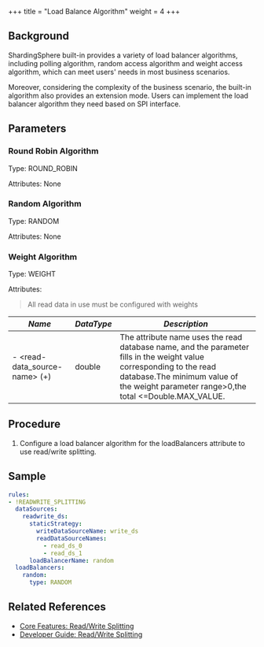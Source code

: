 +++
title = "Load Balance Algorithm"
weight = 4
+++

## Background

ShardingSphere built-in provides a variety of load balancer algorithms, including polling algorithm, random access algorithm and weight access algorithm, which can meet users' needs in most business scenarios.

Moreover, considering the complexity of the business scenario, the built-in algorithm also provides an extension mode. Users can implement the load balancer algorithm they need based on SPI interface.

## Parameters

### Round Robin Algorithm

Type: ROUND_ROBIN

Attributes: None

### Random Algorithm

Type: RANDOM

Attributes: None

### Weight Algorithm

Type: WEIGHT

Attributes: 

> All read data in use must be configured with weights

| *Name*                 | *DataType* | *Description*                              |
| ---------------------------------- | ---------- | ---------------------------------------------- |
| \- <read-data_source-name> (+) | double     | The attribute name uses the read database name, and the parameter fills in the weight value corresponding to the read database.The minimum value of the weight parameter range>0,the total <=Double.MAX_VALUE. |

## Procedure

1. Configure a load balancer algorithm for the loadBalancers attribute to use read/write splitting.

## Sample

```yaml
rules:
- !READWRITE_SPLITTING
  dataSources:
    readwrite_ds:
      staticStrategy:
        writeDataSourceName: write_ds
        readDataSourceNames:
          - read_ds_0
          - read_ds_1
      loadBalancerName: random
  loadBalancers:
    random:
      type: RANDOM
```

## Related References

- [Core Features: Read/Write Splitting](/en/features/readwrite-splitting/)
- [Developer Guide: Read/Write Splitting](/en/dev-manual/readwrite-splitting/)
